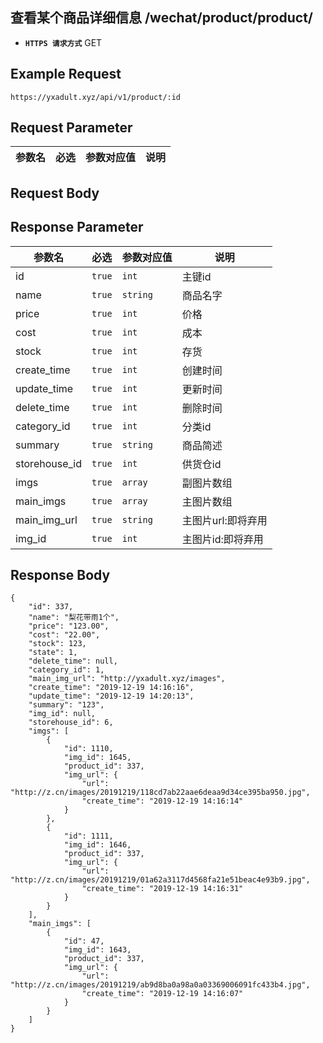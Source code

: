 ## 查看某个商品详细信息 /wechat/product/product/

- **`HTTPS 请求方式`** GET

## Example Request
```
https://yxadult.xyz/api/v1/product/:id
```

## Request Parameter

| 参数名       | 必选   | 参数对应值 | 说明                  |
| ------------ | ------ | ---------- | --------------------|



## Request Body

## Response Parameter

| 参数名              | 必选   | 参数对应值 | 说明                              |
| ------------------- | ------ | ---------- | --------------------------------|
| id                  | `true` | `int    `  | 主键id                          |
| name                | `true` | `string`   | 商品名字                         |
| price               | `true` | `int`      | 价格                             |
| cost                | `true` | `int`      | 成本                             |
| stock               | `true` | `int`      | 存货                             |
| create_time         | `true` | `int`      | 创建时间                         |
| update_time         | `true` | `int`      | 更新时间                         |
| delete_time         | `true` | `int`      | 删除时间                         |
| category_id         | `true` | `int`      | 分类id                           |
| summary             | `true` | `string`   | 商品简述                         |
| storehouse_id       | `true` | `int`      | 供货仓id                         |
| imgs                | `true` | `array`    | 副图片数组                        |
| main_imgs           | `true` | `array`    | 主图片数组                        |
| main_img_url        | `true` | `string`   | 主图片url:即将弃用                |
| img_id              | `true` | `int`      | 主图片id:即将弃用                 |
## Response Body

```
{
    "id": 337,
    "name": "梨花带雨1个",
    "price": "123.00",
    "cost": "22.00",
    "stock": 123,
    "state": 1,
    "delete_time": null,
    "category_id": 1,
    "main_img_url": "http://yxadult.xyz/images",
    "create_time": "2019-12-19 14:16:16",
    "update_time": "2019-12-19 14:20:13",
    "summary": "123",
    "img_id": null,
    "storehouse_id": 6,
    "imgs": [
        {
            "id": 1110,
            "img_id": 1645,
            "product_id": 337,
            "img_url": {
                "url": "http://z.cn/images/20191219/118cd7ab22aae6deaa9d34ce395ba950.jpg",
                "create_time": "2019-12-19 14:16:14"
            }
        },
        {
            "id": 1111,
            "img_id": 1646,
            "product_id": 337,
            "img_url": {
                "url": "http://z.cn/images/20191219/01a62a3117d4568fa21e51beac4e93b9.jpg",
                "create_time": "2019-12-19 14:16:31"
            }
        }
    ],
    "main_imgs": [
        {
            "id": 47,
            "img_id": 1643,
            "product_id": 337,
            "img_url": {
                "url": "http://z.cn/images/20191219/ab9d8ba0a98a0a03369006091fc433b4.jpg",
                "create_time": "2019-12-19 14:16:07"
            }
        }
    ]
}
```

